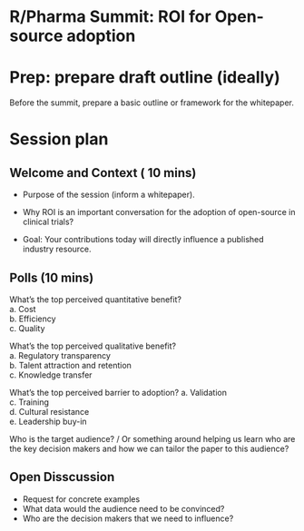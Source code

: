 
# R/Pharma Summit: ROI for Open-source adoption


# Prep: prepare draft outline (ideally) 

Before the summit, prepare a basic outline or framework for the whitepaper. 


# Session plan

## Welcome and Context ( 10 mins)

- Purpose of the session (inform a whitepaper).

- Why ROI is an important conversation for the adoption of open-source in clinical trials? 

- Goal: Your contributions today will directly influence a published industry resource.

## Polls (10 mins)

What’s the top perceived quantitative benefit?   
  a. Cost   
  b. Efficiency   
  c. Quality   

What’s the top perceived qualitative benefit?   
  a. Regulatory transparency   
  b. Talent attraction and retention  
  c. Knowledge transfer  

What’s the top perceived barrier to adoption? 
  a. Validation   
  c. Training   
  d. Cultural resistance  
  e. Leadership buy-in  

Who is the target audience? / Or something around helping us learn who are the key decision makers and how we can tailor the paper to this audience? 
  
  
## Open Disscussion 

- Request for concrete examples
- What data would the audience need to be convinced?
- Who are the decision makers that we need to influence? 




